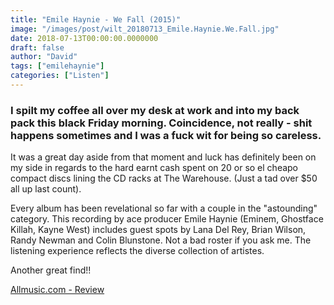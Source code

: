 ```yaml
---
title: "Emile Haynie - We Fall (2015)"
image: "/images/post/wilt_20180713_Emile.Haynie.We.Fall.jpg"
date: 2018-07-13T00:00:00.0000000
draft: false
author: "David"
tags: ["emilehaynie"]
categories: ["Listen"]
---
```

### I spilt my coffee all over my desk at work and into my back pack this black Friday morning. Coincidence, not really - shit happens sometimes and I was a fuck wit for being so careless.  
  
It was a great day aside from that moment and luck has definitely been on my side in regards to the hard earnt cash spent on 20 or so el cheapo compact discs lining the CD racks at The Warehouse. (Just a tad over $50 all up last count).  
  
Every album has been revelational so far with a couple in the "astounding" category. This recording by ace producer Emile Haynie (Eminem, Ghostface Killah, Kayne West) includes guest spots by Lana Del Rey, Brian Wilson, Randy Newman and Colin Blunstone. Not a bad roster if you ask me. The listening experience reflects the diverse collection of artistes.  
  
Another great find!!

 [Allmusic.com - Review](https://www.allmusic.com/album/we-fall-mw0002815806)